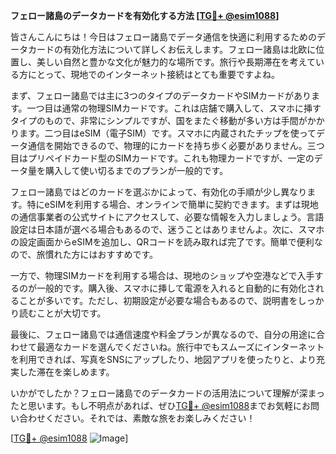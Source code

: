 **フェロー諸島のデータカードを有効化する方法 [[TG💪+ @esim1088](https://t.me/s/esim1088)]**

皆さんこんにちは！今日はフェロー諸島でデータ通信を快適に利用するためのデータカードの有効化方法について詳しくお伝えします。フェロー諸島は北欧に位置し、美しい自然と豊かな文化が魅力的な場所です。旅行や長期滞在を考えている方にとって、現地でのインターネット接続はとても重要ですよね。

まず、フェロー諸島では主に3つのタイプのデータカードやSIMカードがあります。一つ目は通常の物理SIMカードです。これは店舗で購入して、スマホに挿すタイプのもので、非常にシンプルですが、国をまたぐ移動が多い方は手間がかかります。二つ目はeSIM（電子SIM）です。スマホに内蔵されたチップを使ってデータ通信を開始できるので、物理的にカードを持ち歩く必要がありません。三つ目はプリペイドカード型のSIMカードです。これも物理カードですが、一定のデータ量を購入して使い切るまでのプランが一般的です。

フェロー諸島ではどのカードを選ぶかによって、有効化の手順が少し異なります。特にeSIMを利用する場合、オンラインで簡単に契約できます。まずは現地の通信事業者の公式サイトにアクセスして、必要な情報を入力しましょう。言語設定は日本語が選べる場合もあるので、迷うことはありませんよ。次に、スマホの設定画面からeSIMを追加し、QRコードを読み取れば完了です。簡単で便利なので、旅慣れた方にはおすすめです。

一方で、物理SIMカードを利用する場合は、現地のショップや空港などで入手するのが一般的です。購入後、スマホに挿して電源を入れると自動的に有効化されることが多いです。ただし、初期設定が必要な場合もあるので、説明書をしっかり読むことが大切です。

最後に、フェロー諸島では通信速度や料金プランが異なるので、自分の用途に合わせて最適なカードを選んでくださいね。旅行中でもスムーズにインターネットを利用できれば、写真をSNSにアップしたり、地図アプリを使ったりと、より充実した滞在を楽しめます。

いかがでしたか？フェロー諸島でのデータカードの活用法について理解が深まったと思います。もし不明点があれば、ぜひ[TG💪+ @esim1088](https://t.me/s/esim1088)までお気軽にお問い合わせください。それでは、素敵な旅をお楽しみください！

[[TG💪+ @esim1088](https://t.me/s/esim1088) ![Image](https://i.postimg.cc/Y0z9fWf4/image.png)]